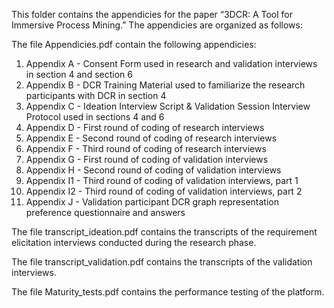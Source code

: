 This folder contains the appendicies for the paper “3DCR: A Tool for Immersive Process Mining.”
The appendicies are organized as follows:

The file Appendicies.pdf contain the following appendicies:
1. Appendix A - Consent Form used in research and validation interviews in section 4 and section 6
2. Appendix B - DCR Training Material used to familiarize the research participants with DCR in section 4
3. Appendix C - Ideation Interview Script & Validation Session Interview Protocol used in sections 4 and 6
4. Appendix D - First round of coding of research interviews
5. Appendix E - Second round of coding of research interviews
6. Appendix F - Third round of coding of research interviews
7. Appendix G - First round of coding of validation interviews
8. Appendix H - Second round of coding of validation interviews
9. Appendix I1 - Third round of coding of validation interviews, part 1
10. Appendix I2 - Third round of coding of validation interviews, part 2
11. Appendix J - Validation participant DCR graph representation preference questionnaire and answers

The file transcript_ideation.pdf contains the transcripts of the requirement elicitation interviews conducted during the research phase.

The file transcript_validation.pdf contains the transcripts of the validation interviews.

The file Maturity_tests.pdf contains the performance testing of the platform.
